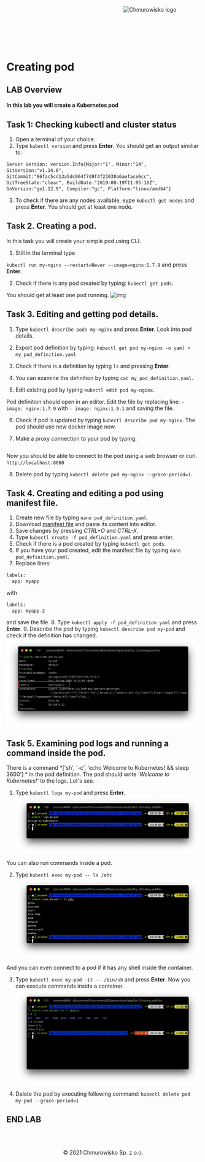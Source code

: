<img src="../../../img/logo.png" alt="Chmurowisko logo" width="200" align="right">
<br><br>
<br><br>
<br><br>

# Creating pod

## LAB Overview

#### In this lab you will create a Kubernetes pod

## Task 1: Checking kubectl and cluster status


1. Open a terminal of your choice.
2. Type ```kubectl version``` and press **Enter**.
You should get an output similiar to:

```Client Version: version.Info{Major:"1", Minor:"14", GitVersion:"v1.14.3", GitCommit:"5e53fd6bc17c0dec8434817e69b04a25d8ae0ff0", GitTreeState:"clean", BuildDate:"2019-06-06T01:44:30Z", GoVersion:"go1.12.5", Compiler:"gc", Platform:"darwin/amd64"}
Server Version: version.Info{Major:"1", Minor:"14", GitVersion:"v1.14.6", GitCommit:"96fac5cd13a5dc064f7d9f4f23030a6aeface6cc", GitTreeState:"clean", BuildDate:"2019-08-19T11:05:16Z", GoVersion:"go1.12.9", Compiler:"gc", Platform:"linux/amd64"}
```

3. To check if there are any nodes available, eype ```kubectl get nodes``` and press **Enter**.
You should get at least one node.

## Task 2. Creating a pod.

In this task you will create your simple pod using CLI.

1. Still in the terminal type

```kubectl run my-nginx --restart=Never --image=nginx:1.7.9``` and press **Enter**.

2. Check if there is any pod created by typing: ```kubectl get pods```.

You should get at least one pod running.
![img](./img/get_pods.png)

## Task 3. Editing and getting pod details.

1. Type ```kubectl describe pods my-nginx``` and press **Enter**.
Look into pod details.
2. Export pod definition by typing: ```kubectl get pod my-nginx -o yaml > my_pod_definition.yaml```

3. Check if there is a definition by typing ```ls``` and pressing **Enter**.

4. You can examine the definition by typing ```cat my_pod_definition.yaml```.

5. Edit existing pod by typing ```kubectl edit pod my-nginx```.

Pod definition should open in an editor. Edit the file by replacing line:
```- image: nginx:1.7.9``` with ```- image: nginx:1.9.1``` and saving the file.

6. Check if pod is updated by typing ```kubectl describe pod my-nginx```. The pod should use new docker image now.

7. Make a proxy connection to your pod by typing:

``` kubectl port-forward my-nginx 8080:80
```
Now you should be able to connect to the pod using a web browser or curl. ```http://localhost:8080```


8. Delete pod by typing ```kubectl delete pod my-nginx --grace-period=1```.

## Task 4. Creating and editing a pod using manifest file.

1. Create new file by typing ``nano pod_definition.yaml``.
2. Download [manifest file](./files/pod_definition.yaml) and paste its content into editor.
3. Save changes by pressing *CTRL+O* and *CTRL-X*.
4. Type ``kubectl create -f pod_definition.yaml`` and press enter.
5. Check if there is a pod created by typing ``kubectl get pods``.
6. If you have your pod created, edit the manifest file by typing ``nano pod_definition.yaml``.
7. Replace lines:

```  
labels:
  app: myapp
```
with
```
labels:
  app: myapp-2
```
and save the file.
8. Type ``kubectl apply -f pod_definition.yaml`` and press **Enter**.
9. Describe the pod by typing ``kubectl describe pod my-pod`` and check if the definition has changed.
![img](./img/pod_definition_changed.png)

## Task 5. Examining pod logs and running a command inside the pod.

There is a command *['sh', '-c', 'echo Welcome to Kubernetes! && sleep 3600'] * in the pod definition. The pod should write *'Welcome to Kubernetes!'* to the logs. Let's see.

1. Type ``kubectl logs my-pod`` and press **Enter**.
![img](./img/logs.png)

You can also run commands inside a pod.

2. Type ``kubectl exec my-pod -- ls /etc``
![img](./img/exec.png)

And you can even connect to a pod if it has any shell inside the container.

3. Type ``kubectl exec my-pod -it -- /bin/sh`` and press **Enter**.
Now you can execute commands inside a container.
![img](./img/connect.png)

4. Delete the pod by executing following command:
``
kubectl delete pod my-pod --grace-period=1
``

## END LAB

<br><br>

<center><p>&copy; 2021 Chmurowisko Sp. z o.o.<p></center>
